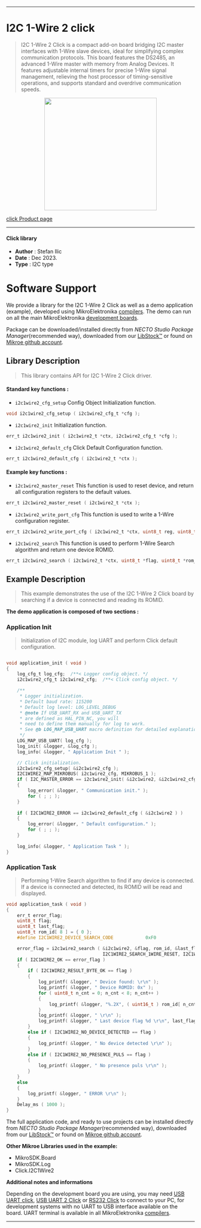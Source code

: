 
---
# I2C 1-Wire 2  click

> I2C 1-Wire 2 Click is a compact add-on board bridging I2C master interfaces with 1-Wire slave devices, ideal for simplifying complex communication protocols. This board features the DS2485, an advanced 1-Wire master with memory from Analog Devices. It features adjustable internal timers for precise 1-Wire signal management, relieving the host processor of timing-sensitive operations, and supports standard and overdrive communication speeds.

<p align="center">
  <img src="https://download.mikroe.com/images/click_for_ide/i2c1wire2_click.png" height=300px>
</p>

[click Product page](https://www.mikroe.com/i2c-1-wire-2-click)

---


#### Click library

- **Author**        : Stefan Ilic
- **Date**          : Dec 2023.
- **Type**          : I2C type


# Software Support

We provide a library for the I2C 1-Wire 2  Click
as well as a demo application (example), developed using MikroElektronika
[compilers](https://www.mikroe.com/necto-studio).
The demo can run on all the main MikroElektronika [development boards](https://www.mikroe.com/development-boards).

Package can be downloaded/installed directly from *NECTO Studio Package Manager*(recommended way), downloaded from our [LibStock&trade;](https://libstock.mikroe.com) or found on [Mikroe github account](https://github.com/MikroElektronika/mikrosdk_click_v2/tree/master/clicks).

## Library Description

> This library contains API for I2C 1-Wire 2  Click driver.

#### Standard key functions :

- `i2c1wire2_cfg_setup` Config Object Initialization function.
```c
void i2c1wire2_cfg_setup ( i2c1wire2_cfg_t *cfg );
```

- `i2c1wire2_init` Initialization function.
```c
err_t i2c1wire2_init ( i2c1wire2_t *ctx, i2c1wire2_cfg_t *cfg );
```

- `i2c1wire2_default_cfg` Click Default Configuration function.
```c
err_t i2c1wire2_default_cfg ( i2c1wire2_t *ctx );
```

#### Example key functions :

- `i2c1wire2_master_reset` This function is used to reset device, and return all configuration registers to the default values.
```c
err_t i2c1wire2_master_reset ( i2c1wire2_t *ctx );
```

- `i2c1wire2_write_port_cfg` This function is used to write a 1-Wire configuration register.
```c
err_t i2c1wire2_write_port_cfg ( i2c1wire2_t *ctx, uint8_t reg, uint8_t *data_in );
```

- `i2c1wire2_search` This function is used to perform 1-Wire Search algorithm and return one device ROMID.
```c
err_t i2c1wire2_search ( i2c1wire2_t *ctx, uint8_t *flag, uint8_t *rom_id, uint8_t *last_flag, uint8_t param_data, uint8_t command_code );
```

## Example Description

> This example demonstrates the use of the I2C 1-Wire 2 Click board
  by searching if a device is connected and reading its ROMID.

**The demo application is composed of two sections :**

### Application Init

> Initialization of I2C module, log UART and perform Click default configuration.

```c

void application_init ( void ) 
{
    log_cfg_t log_cfg;  /**< Logger config object. */
    i2c1wire2_cfg_t i2c1wire2_cfg;  /**< Click config object. */

    /** 
     * Logger initialization.
     * Default baud rate: 115200
     * Default log level: LOG_LEVEL_DEBUG
     * @note If USB_UART_RX and USB_UART_TX 
     * are defined as HAL_PIN_NC, you will 
     * need to define them manually for log to work. 
     * See @b LOG_MAP_USB_UART macro definition for detailed explanation.
     */
    LOG_MAP_USB_UART( log_cfg );
    log_init( &logger, &log_cfg );
    log_info( &logger, " Application Init " );

    // Click initialization.
    i2c1wire2_cfg_setup( &i2c1wire2_cfg );
    I2C1WIRE2_MAP_MIKROBUS( i2c1wire2_cfg, MIKROBUS_1 );
    if ( I2C_MASTER_ERROR == i2c1wire2_init( &i2c1wire2, &i2c1wire2_cfg ) ) 
    {
        log_error( &logger, " Communication init." );
        for ( ; ; );
    }
    
    if ( I2C1WIRE2_ERROR == i2c1wire2_default_cfg ( &i2c1wire2 ) )
    {
        log_error( &logger, " Default configuration." );
        for ( ; ; );
    }
    
    log_info( &logger, " Application Task " );
}

```

### Application Task

> Performing 1-Wire Search algorithm to find if any device is connected.
 If a device is connected and detected, its ROMID will be read and displayed.

```c
void application_task ( void ) 
{
    err_t error_flag;
    uint8_t flag;
    uint8_t last_flag;
    uint8_t rom_id[ 8 ] = { 0 };
    #define I2C1WIRE2_DEVICE_SEARCH_CODE            0xF0

    error_flag = i2c1wire2_search ( &i2c1wire2, &flag, rom_id, &last_flag, I2C1WIRE2_SEARCH_RESET | 
                                    I2C1WIRE2_SEARCH_1WIRE_RESET, I2C1WIRE2_DEVICE_SEARCH_CODE );
    if ( I2C1WIRE2_OK == error_flag )
    {   
        if ( I2C1WIRE2_RESULT_BYTE_OK == flag )
        {
            log_printf( &logger, " Device found: \r\n" );
            log_printf( &logger, " Device ROMID: 0x" );
            for ( uint8_t n_cnt = 0; n_cnt < 8; n_cnt++ )
            {
                log_printf( &logger, "%.2X", ( uint16_t ) rom_id[ n_cnt ] );
            }
            log_printf( &logger, " \r\n" );
            log_printf( &logger, " Last device flag %d \r\n", last_flag );
        }
        else if ( I2C1WIRE2_NO_DEVICE_DETECTED == flag )
        {
            log_printf( &logger, " No device detected \r\n" );
        }
        else if ( I2C1WIRE2_NO_PRESENCE_PULS == flag )
        {
            log_printf( &logger, " No presence puls \r\n" );
        }
    }
    else 
    {
        log_printf( &logger, " ERROR \r\n" );
    }
    Delay_ms ( 1000 );
}
```

The full application code, and ready to use projects can be installed directly from *NECTO Studio Package Manager*(recommended way), downloaded from our [LibStock&trade;](https://libstock.mikroe.com) or found on [Mikroe github account](https://github.com/MikroElektronika/mikrosdk_click_v2/tree/master/clicks).

**Other Mikroe Libraries used in the example:**

- MikroSDK.Board
- MikroSDK.Log
- Click.I2C1Wire2

**Additional notes and informations**

Depending on the development board you are using, you may need
[USB UART click](https://www.mikroe.com/usb-uart-click),
[USB UART 2 Click](https://www.mikroe.com/usb-uart-2-click) or
[RS232 Click](https://www.mikroe.com/rs232-click) to connect to your PC, for
development systems with no UART to USB interface available on the board. UART
terminal is available in all MikroElektronika
[compilers](https://shop.mikroe.com/compilers).

---
